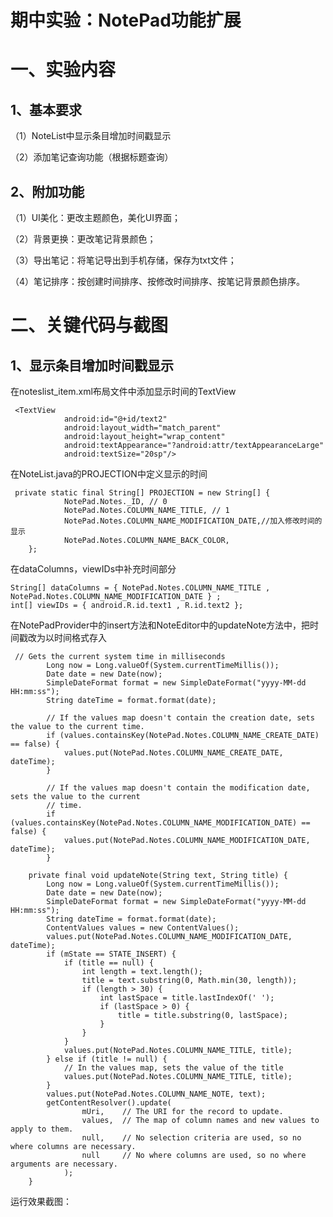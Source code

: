 # 期中实验：NotePad功能扩展
一、实验内容
============  
1、基本要求  
--------------  
（1）NoteList中显示条目增加时间戳显示  

（2）添加笔记查询功能（根据标题查询）  
  
2、附加功能  
--------------  
（1）UI美化：更改主题颜色，美化UI界面；  

（2）背景更换：更改笔记背景颜色；  

（3）导出笔记：将笔记导出到手机存储，保存为txt文件；  

（4）笔记排序：按创建时间排序、按修改时间排序、按笔记背景颜色排序。  

二、关键代码与截图  
==================  
1、显示条目增加时间戳显示  
------------------  
在noteslist_item.xml布局文件中添加显示时间的TextView  
```  
 <TextView
            android:id="@+id/text2"
            android:layout_width="match_parent"
            android:layout_height="wrap_content"
            android:textAppearance="?android:attr/textAppearanceLarge"
            android:textSize="20sp"/>  
```  
在NoteList.java的PROJECTION中定义显示的时间  
```  
 private static final String[] PROJECTION = new String[] {
            NotePad.Notes._ID, // 0
            NotePad.Notes.COLUMN_NAME_TITLE, // 1
            NotePad.Notes.COLUMN_NAME_MODIFICATION_DATE,//加入修改时间的显示
            NotePad.Notes.COLUMN_NAME_BACK_COLOR,
    };  
```  
在dataColumns，viewIDs中补充时间部分  
```  
String[] dataColumns = { NotePad.Notes.COLUMN_NAME_TITLE ,  NotePad.Notes.COLUMN_NAME_MODIFICATION_DATE } ;
int[] viewIDs = { android.R.id.text1 , R.id.text2 };  
```  
在NotePadProvider中的insert方法和NoteEditor中的updateNote方法中，把时间戳改为以时间格式存入  
```  
 // Gets the current system time in milliseconds
        Long now = Long.valueOf(System.currentTimeMillis());
        Date date = new Date(now);
        SimpleDateFormat format = new SimpleDateFormat("yyyy-MM-dd HH:mm:ss");
        String dateTime = format.format(date);

        // If the values map doesn't contain the creation date, sets the value to the current time.
        if (values.containsKey(NotePad.Notes.COLUMN_NAME_CREATE_DATE) == false) {
            values.put(NotePad.Notes.COLUMN_NAME_CREATE_DATE, dateTime);
        }

        // If the values map doesn't contain the modification date, sets the value to the current
        // time.
        if (values.containsKey(NotePad.Notes.COLUMN_NAME_MODIFICATION_DATE) == false) {
            values.put(NotePad.Notes.COLUMN_NAME_MODIFICATION_DATE, dateTime);
        }  
```  
```  
    private final void updateNote(String text, String title) {
        Long now = Long.valueOf(System.currentTimeMillis());
        Date date = new Date(now);
        SimpleDateFormat format = new SimpleDateFormat("yyyy-MM-dd HH:mm:ss");
        String dateTime = format.format(date);
        ContentValues values = new ContentValues();
        values.put(NotePad.Notes.COLUMN_NAME_MODIFICATION_DATE, dateTime);
        if (mState == STATE_INSERT) {
            if (title == null) {
                int length = text.length();
                title = text.substring(0, Math.min(30, length));
                if (length > 30) {
                    int lastSpace = title.lastIndexOf(' ');
                    if (lastSpace > 0) {
                        title = title.substring(0, lastSpace);
                    }
                }
            }
            values.put(NotePad.Notes.COLUMN_NAME_TITLE, title);
        } else if (title != null) {
            // In the values map, sets the value of the title
            values.put(NotePad.Notes.COLUMN_NAME_TITLE, title);
        }
        values.put(NotePad.Notes.COLUMN_NAME_NOTE, text);
        getContentResolver().update(
                mUri,    // The URI for the record to update.
                values,  // The map of column names and new values to apply to them.
                null,    // No selection criteria are used, so no where columns are necessary.
                null     // No where columns are used, so no where arguments are necessary.
            );
    }  
```  
运行效果截图：  




